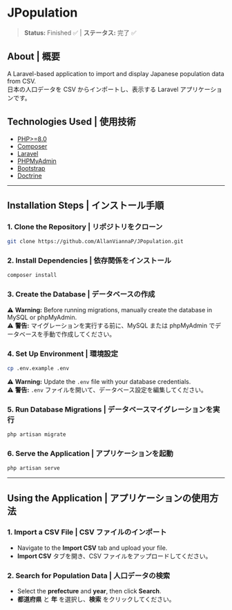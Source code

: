 # JPopulation  
> **Status:** Finished ✅ | **ステータス:** 完了 ✅  

## **About | 概要**  
A Laravel-based application to import and display Japanese population data from CSV.  
日本の人口データを CSV からインポートし、表示する Laravel アプリケーションです。  

## **Technologies Used | 使用技術**  
- [PHP>=8.0](https://www.php.net/)  
- [Composer](https://getcomposer.org/)  
- [Laravel](https://laravel.com/)  
- [PHPMyAdmin](https://www.phpmyadmin.net/)  
- [Bootstrap](https://getbootstrap.com/)  
- [Doctrine](https://www.doctrine-project.org/)  

---

## **Installation Steps | インストール手順**  

### **1. Clone the Repository | リポジトリをクローン**  
```sh
git clone https://github.com/AllanViannaP/JPopulation.git
```
### **2. Install Dependencies | 依存関係をインストール**  
```sh
composer install
```
### **3. Create the Database | データベースの作成**  
⚠ **Warning:** Before running migrations, manually create the database in MySQL or phpMyAdmin.  
⚠ **警告:** マイグレーションを実行する前に、MySQL または phpMyAdmin でデータベースを手動で作成してください。  

### **4. Set Up Environment | 環境設定**  
```sh
cp .env.example .env  
```
⚠ **Warning:** Update the `.env` file with your database credentials.  
⚠ **警告:** `.env` ファイルを開いて、データベース設定を編集してください。  

### **5. Run Database Migrations | データベースマイグレーションを実行**  
```sh
php artisan migrate
```
### **6. Serve the Application | アプリケーションを起動**  
```sh
php artisan serve  
```
---

## **Using the Application | アプリケーションの使用方法**  

### **1. Import a CSV File | CSV ファイルのインポート**  
- Navigate to the **Import CSV** tab and upload your file.  
- **Import CSV** タブを開き、CSV ファイルをアップロードしてください。  

### **2. Search for Population Data | 人口データの検索**  
- Select the **prefecture** and **year**, then click **Search**.  
- **都道府県** と **年** を選択し、**検索** をクリックしてください。  
